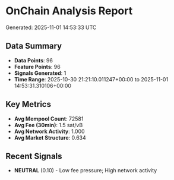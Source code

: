 # OnChain Analysis Report
Generated: 2025-11-01 14:53:33 UTC

## Data Summary
- **Data Points**: 96
- **Feature Points**: 96
- **Signals Generated**: 1
- **Time Range**: 2025-10-30 21:21:10.011247+00:00 to 2025-11-01 14:53:31.310106+00:00

## Key Metrics
- **Avg Mempool Count**: 72581
- **Avg Fee (30min)**: 1.5 sat/vB
- **Avg Network Activity**: 1.000
- **Avg Market Structure**: 0.634

## Recent Signals
- **NEUTRAL** (0.10) - Low fee pressure; High network activity
